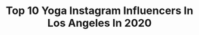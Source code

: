 ---
title: Top 10 Yoga Instagram Influencers In Los Angeles In 2020
description: >-
  Find top yoga Instagram influencers in Los Angeles in 2020. Most popular hashtags: #losangeles #ocean #yoga #california.
platform: Instagram
profiles:
  - username: "ziggylisowski"
    fullname: >-
      Ziggy Lisowski
    location: "United States"
    followers: 44226
    engagement: 329
    commentsToLikes: 0.056907
    id: ck6tobl9td5cf0j7112mfubkb
    verified: false
    hashtags: "#travel, #indonesia, #sunrise, #island"
  - username: "matthiasvriensmcgrath"
    fullname: >-
      matthias vriens mcgrath
    location: "United States"
    followers: 38156
    engagement: 131
    commentsToLikes: 0.024104
    id: ck5hm9909lj7s0i11li74rc45
    verified: false
    hashtags: "#hiking, #fashion, #meditation, #wellness"
  - username: "cdenice"
    fullname: >-
      Christian Denice
    location: "United States"
    followers: 18373
    engagement: 905
    commentsToLikes: 0.020214
    id: ck8syxi5umebu0j78sd1u37ir
    verified: false
    hashtags: "#class, #partnering, #process, #fluidity"
  - username: "baby_english"
    fullname: >-
      ENGLISH ALEXANDER
    location: "United States"
    followers: 23137
    engagement: 611
    commentsToLikes: 0.023643
    id: ck5cksmfsxj5o0i11isheogzz
    verified: false
    hashtags: "#tlfapparel, #stayinghome, #balance, #choochoo"
  - username: "emlee7"
    fullname: >-
      Emma Lee | Fashion designer
    location: "United States"
    followers: 28243
    engagement: 237
    commentsToLikes: 0.028480
    id: ck0txpr0hk27v0i19a4rpfpv4
    verified: false
    hashtags: "#buildingstyles, #androgynous, #thatsdarling, #love"
  - username: "trauma.informed.yoga"
    fullname: >-
      Laura Mohai, teacher, advocate
    location: "United States"
    followers: 6601
    engagement: 2733
    commentsToLikes: 0.058603
    id: ckapbb8pbz9ju0i781p6rsagn
    verified: false
    hashtags: ""
  - username: "lindanyvltova"
    fullname: >-
      Linda Nyvltova
    location: "United States"
    followers: 17253
    engagement: 167
    commentsToLikes: 0.056473
    id: ck5zugn5g2bn10i14bdvwp7zb
    verified: false
    hashtags: "#happy, #yogamat, #yogaoutfit, #phuket"
  - username: "ifsclimbing"
    fullname: >-
      IFSC
    location: "United States"
    followers: 145807
    engagement: 167
    commentsToLikes: 0.010425
    id: ck0tw7xs9eau70i19nma9o7xz
    verified: false
    hashtags: "#worldchampionships, #lead, #hachioji, #olympics"
  - username: "ashbydrake"
    fullname: >-
      ashby
    location: "United States"
    followers: 16261
    engagement: 805
    commentsToLikes: 0.044013
    id: ck5hmc06ulom20i11grhqpfkh
    verified: false
    hashtags: "#malamutebaby, #edmevents, #zaful, #zafulbikini"
  - username: "air_recka"
    fullname: >-
      Erika
    location: "United States"
    followers: 2298
    engagement: 1082
    commentsToLikes: 0.059814
    id: ck15qcg3126nd0i19udhjf4qy
    verified: false
    hashtags: "#yachtweekcroatia, #yachtweek2019"
---